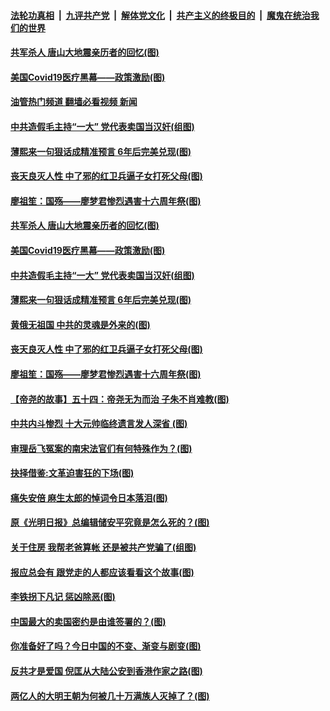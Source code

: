 ####  [法轮功真相](../../../../basic/blob/master/README.md?t=07172202) &nbsp;|&nbsp; [九评共产党](../../../../9ping.md/blob/master/README.md?t=07172202) &nbsp;|&nbsp; [解体党文化](../../../../jtdwh.md/blob/master/README.md?t=07172202)  &nbsp;|&nbsp; [共产主义的终极目的](../../../../gczydzjmd.md/blob/master/README.md?t=07172202) &nbsp;|&nbsp; [魔鬼在统治我们的世界](../../../../mgztzwmdsj.md/blob/master/README.md?t=07172202) 

#### [共军杀人 唐山大地震亲历者的回忆(图)](../pages/p6/974628.md?t=07172202) 

#### [美国Covid19医疗黑幕——政策激励(图)](../pages/p6/1011916.md?t=07172202) 

#### [油管热门频道 翻墙必看视频 新闻](http://45.76.130.85:81/youtube.html?07172202)

#### [中共造假毛主持“一大” 党代表卖国当汉奸(组图)](../pages/p6/1009958.md?t=07172202) 

#### [薄熙来一句狠话成精准预言 6年后完美兑现(图)](../pages/p6/1011698.md?t=07172202) 

#### [丧天良灭人性 中了邪的红卫兵逼子女打死父母(图)](../pages/p6/1011748.md?t=07172202) 

#### [廖祖笙：国殇——廖梦君惨烈遇害十六周年祭(图)](../pages/p6/1011848.md?t=07172202) 

#### [共军杀人 唐山大地震亲历者的回忆(图)](../pages/p6/974628.md?t=07172202) 

#### [美国Covid19医疗黑幕——政策激励(图)](../pages/p6/1011916.md?t=07172202) 

#### [中共造假毛主持“一大” 党代表卖国当汉奸(组图)](../pages/p6/1009958.md?t=07172202) 

#### [薄熙来一句狠话成精准预言 6年后完美兑现(图)](../pages/p6/1011698.md?t=07172202) 

#### [黄俄无祖国 中共的灵魂是外来的(图)](../pages/p6/1010405.md?t=07172202) 

#### [丧天良灭人性 中了邪的红卫兵逼子女打死父母(图)](../pages/p6/1011748.md?t=07172202) 

#### [廖祖笙：国殇——廖梦君惨烈遇害十六周年祭(图)](../pages/p6/1011848.md?t=07172202) 

#### [【帝尧的故事】五十四：帝尧无为而治 子朱不肖难教(图)](../pages/p6/981494.md?t=07172202) 

#### [中共内斗惨烈 十大元帅临终遗言发人深省 (图)](../pages/p6/1011560.md?t=07172202) 

#### [审理岳飞冤案的南宋法官们有何特殊作为？(图)](../pages/p6/1011791.md?t=07172202) 

#### [抉择借鉴:文革迫害狂的下场(图)](../pages/p6/1011564.md?t=07172202) 

#### [痛失安倍 麻生太郎的悼词令日本落泪(图)](../pages/p6/1011712.md?t=07172202) 

#### [原《光明日报》总编辑储安平究竟是怎么死的？(图)](../pages/p6/1011470.md?t=07172202) 

#### [关于住房 我帮老爸算帐 还是被共产党骗了(组图)](../pages/p6/1011476.md?t=07172202) 

#### [报应总会有 跟党走的人都应该看看这个故事(图)](../pages/p6/1011358.md?t=07172202) 

#### [李铁拐下凡记 惩凶除恶(图)](../pages/p6/1011688.md?t=07172202) 

#### [中国最大的卖国密约是由谁签署的？(图)](../pages/p6/1011466.md?t=07172202) 

#### [你准备好了吗？今日中国的不变、渐变与剧变(图)](../pages/p6/1009341.md?t=07172202) 

#### [反共才是爱国 倪匡从大陆公安到香港作家之路(图)](../pages/p6/1010911.md?t=07172202) 

#### [两亿人的大明王朝为何被几十万满族人灭掉了？(图)](../pages/p6/1011131.md?t=07172202) 

<img src='http://gfw-breaker.win/goodnews/indexes/p6.md' width='0px' height='0px'/>
